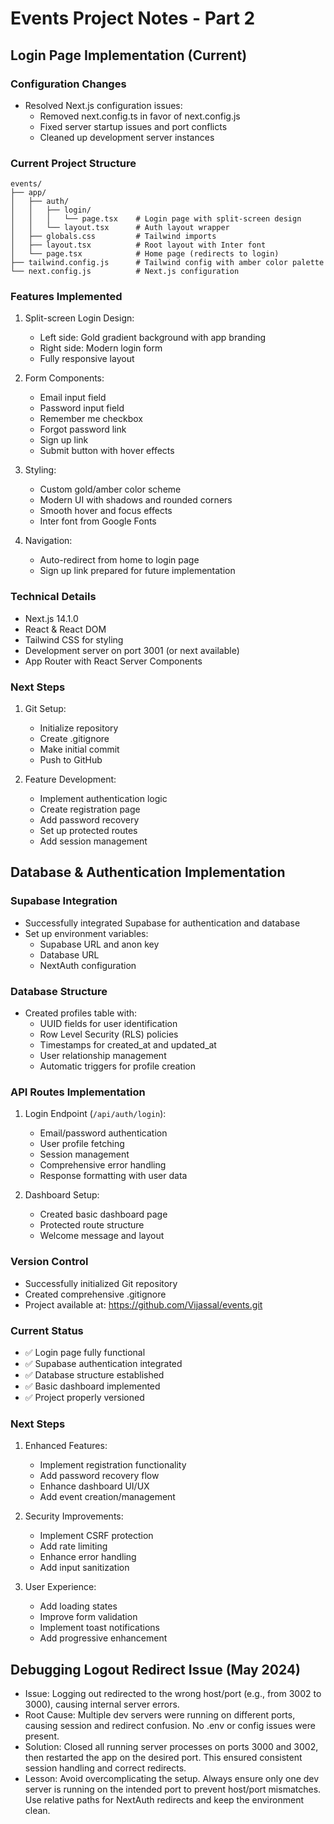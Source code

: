 # Events Project Notes - Part 2

## Login Page Implementation (Current)

### Configuration Changes
- Resolved Next.js configuration issues:
  - Removed next.config.ts in favor of next.config.js
  - Fixed server startup issues and port conflicts
  - Cleaned up development server instances

### Current Project Structure
```
events/
├── app/
│   ├── auth/
│   │   ├── login/
│   │   │   └── page.tsx    # Login page with split-screen design
│   │   └── layout.tsx      # Auth layout wrapper
│   ├── globals.css         # Tailwind imports
│   ├── layout.tsx          # Root layout with Inter font
│   └── page.tsx            # Home page (redirects to login)
├── tailwind.config.js      # Tailwind config with amber color palette
└── next.config.js          # Next.js configuration
```

### Features Implemented
1. Split-screen Login Design:
   - Left side: Gold gradient background with app branding
   - Right side: Modern login form
   - Fully responsive layout

2. Form Components:
   - Email input field
   - Password input field
   - Remember me checkbox
   - Forgot password link
   - Sign up link
   - Submit button with hover effects

3. Styling:
   - Custom gold/amber color scheme
   - Modern UI with shadows and rounded corners
   - Smooth hover and focus effects
   - Inter font from Google Fonts

4. Navigation:
   - Auto-redirect from home to login page
   - Sign up link prepared for future implementation

### Technical Details
- Next.js 14.1.0
- React & React DOM
- Tailwind CSS for styling
- Development server on port 3001 (or next available)
- App Router with React Server Components

### Next Steps
1. Git Setup:
   - Initialize repository
   - Create .gitignore
   - Make initial commit
   - Push to GitHub

2. Feature Development:
   - Implement authentication logic
   - Create registration page
   - Add password recovery
   - Set up protected routes
   - Add session management 

## Database & Authentication Implementation

### Supabase Integration
- Successfully integrated Supabase for authentication and database
- Set up environment variables:
  - Supabase URL and anon key
  - Database URL
  - NextAuth configuration

### Database Structure
- Created profiles table with:
  - UUID fields for user identification
  - Row Level Security (RLS) policies
  - Timestamps for created_at and updated_at
  - User relationship management
  - Automatic triggers for profile creation

### API Routes Implementation
1. Login Endpoint (`/api/auth/login`):
   - Email/password authentication
   - User profile fetching
   - Session management
   - Comprehensive error handling
   - Response formatting with user data

2. Dashboard Setup:
   - Created basic dashboard page
   - Protected route structure
   - Welcome message and layout

### Version Control
- Successfully initialized Git repository
- Created comprehensive .gitignore
- Project available at: https://github.com/Vijassal/events.git

### Current Status
- ✅ Login page fully functional
- ✅ Supabase authentication integrated
- ✅ Database structure established
- ✅ Basic dashboard implemented
- ✅ Project properly versioned

### Next Steps
1. Enhanced Features:
   - Implement registration functionality
   - Add password recovery flow
   - Enhance dashboard UI/UX
   - Add event creation/management

2. Security Improvements:
   - Implement CSRF protection
   - Add rate limiting
   - Enhance error handling
   - Add input sanitization

3. User Experience:
   - Add loading states
   - Improve form validation
   - Implement toast notifications
   - Add progressive enhancement 

## Debugging Logout Redirect Issue (May 2024)

- Issue: Logging out redirected to the wrong host/port (e.g., from 3002 to 3000), causing internal server errors.
- Root Cause: Multiple dev servers were running on different ports, causing session and redirect confusion. No .env or config issues were present.
- Solution: Closed all running server processes on ports 3000 and 3002, then restarted the app on the desired port. This ensured consistent session handling and correct redirects.
- Lesson: Avoid overcomplicating the setup. Always ensure only one dev server is running on the intended port to prevent host/port mismatches. Use relative paths for NextAuth redirects and keep the environment clean. 